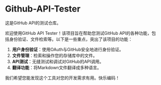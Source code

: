 # Github-API-Tester

这是GitHub API的测试仓库。

欢迎使用GitHub API Tester！该项目旨在帮助您测试GitHub API的各种功能，包括身份验证、文件检索等。以下是一些重点，突出了该项目的功能：

1. **用户身份验证**：使用OAuth与GitHub安全地进行身份验证。
2. **文件管理**：检索和操作您的存储库中的文件。
3. **API测试**：无缝测试和调试对GitHub的API调用。
4. **翻译功能**：将Markdown文件翻译成多种语言。

我们希望您能发现这个工具对您的开发需求有用。快乐编码！
